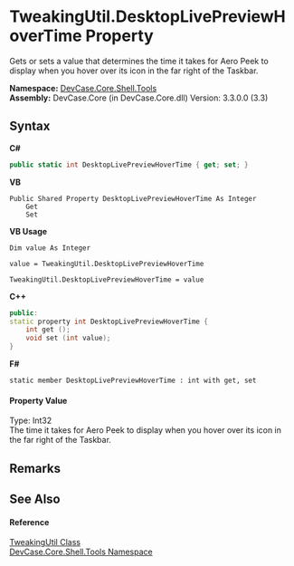 # TweakingUtil.DesktopLivePreviewHoverTime Property 
 

Gets or sets a value that determines the time it takes for Aero Peek to display when you hover over its icon in the far right of the Taskbar.

**Namespace:**&nbsp;<a href="N_DevCase_Core_Shell_Tools">DevCase.Core.Shell.Tools</a><br />**Assembly:**&nbsp;DevCase.Core (in DevCase.Core.dll) Version: 3.3.0.0 (3.3)

## Syntax

**C#**<br />
``` C#
public static int DesktopLivePreviewHoverTime { get; set; }
```

**VB**<br />
``` VB
Public Shared Property DesktopLivePreviewHoverTime As Integer
	Get
	Set
```

**VB Usage**<br />
``` VB Usage
Dim value As Integer

value = TweakingUtil.DesktopLivePreviewHoverTime

TweakingUtil.DesktopLivePreviewHoverTime = value
```

**C++**<br />
``` C++
public:
static property int DesktopLivePreviewHoverTime {
	int get ();
	void set (int value);
}
```

**F#**<br />
``` F#
static member DesktopLivePreviewHoverTime : int with get, set

```


#### Property Value
Type: Int32<br />The time it takes for Aero Peek to display when you hover over its icon in the far right of the Taskbar.

## Remarks


## See Also


#### Reference
<a href="T_DevCase_Core_Shell_Tools_TweakingUtil">TweakingUtil Class</a><br /><a href="N_DevCase_Core_Shell_Tools">DevCase.Core.Shell.Tools Namespace</a><br />